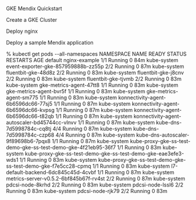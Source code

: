 
GKE Mendix Quickstart


Create a GKE Cluster

Deploy nginx

Deploy a sample Mendix application


% kubectl get pods --all-namespaces
NAMESPACE     NAME                                                             READY   STATUS    RESTARTS   AGE
default       nginx-example                                                    1/1     Running   0          84m
kube-system   event-exporter-gke-857959888b-zz55p                              2/2     Running   0          87m
kube-system   fluentbit-gke-48d8z                                              2/2     Running   0          83m
kube-system   fluentbit-gke-j8cnv                                              2/2     Running   0          83m
kube-system   fluentbit-gke-tjvmb                                              2/2     Running   0          83m
kube-system   gke-metrics-agent-47tt8                                          1/1     Running   0          83m
kube-system   gke-metrics-agent-bvr5f                                          1/1     Running   0          83m
kube-system   gke-metrics-agent-sm775                                          1/1     Running   0          83m
kube-system   konnectivity-agent-6b6596dc66-77sj5                              1/1     Running   0          87m
kube-system   konnectivity-agent-6b6596dc66-kvpsg                              1/1     Running   0          87m
kube-system   konnectivity-agent-6b6596dc66-t82qb                              1/1     Running   0          87m
kube-system   konnectivity-agent-autoscaler-bd45744cc-vlnvv                    1/1     Running   0          87m
kube-system   kube-dns-7d5998784c-cq8tj                                        4/4     Running   0          87m
kube-system   kube-dns-7d5998784c-czp68                                        4/4     Running   0          87m
kube-system   kube-dns-autoscaler-9f89698b6-7pqx8                              1/1     Running   0          87m
kube-system   kube-proxy-gke-ss-test-demo-gke-ss-test-demo-gke-4f21eb95-36f7   1/1     Running   0          83m
kube-system   kube-proxy-gke-ss-test-demo-gke-ss-test-demo-gke-eae3efe3-wds1   1/1     Running   0          83m
kube-system   kube-proxy-gke-ss-test-demo-gke-ss-test-demo-gke-f7e5cc28-cpmq   1/1     Running   0          83m
kube-system   l7-default-backend-6dc845c45d-4cvbf                              1/1     Running   0          87m
kube-system   metrics-server-v0.5.2-6bf845b67f-rv4st                           2/2     Running   0          87m
kube-system   pdcsi-node-8krhd                                                 2/2     Running   0          83m
kube-system   pdcsi-node-lssl6                                                 2/2     Running   0          83m
kube-system   pdcsi-node-rjk79                                                 2/2     Running   0          83m

